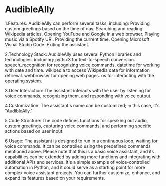 # AudibleAlly
1.Features: AudibleAlly can perform several tasks, including: Providing custom greetings based on the time of day. 
Searching and reading Wikipedia articles. 
Opening YouTube and Google in a web browser.
Playing music via a Spotify URI. Providing the current time.
Opening Microsoft Visual Studio Code.
Exiting the assistant.

2.Technology Stack: AudibleAlly uses several Python libraries and technologies, including: 
pyttsx3 for text-to-speech conversion. 
speech_recognition for recognizing voice commands. 
datetime for working with date and time. 
wikipedia to access Wikipedia data for information retrieval. 
webbrowser for opening web pages.
os for interacting with the operating system.

3.User Interaction: The assistant interacts with the user by listening for voice commands, recognizing them, and responding with voice output.

4.Customization: The assistant's name can be customized; in this case, it's "AudibleAlly."

5.Code Structure: The code defines functions for speaking out audio, custom greetings, capturing voice commands, and performing specific actions based on user input.

6.Usage: The assistant is designed to run in a continuous loop, waiting for voice commands. 
It can be controlled using the predefined commands mentioned above. Please note that this is a basic voice assistant, and its capabilities can be extended by adding more functions and integrating with additional APIs and services. 
It's a simple example of voice-controlled automation in Python, and it could serve as a starting point for more complex voice assistant projects. 
You can further customize, enhance, and expand its features based on your requirements.
